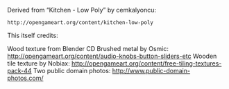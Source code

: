 Derived from “Kitchen - Low Poly” by cemkalyoncu:

    http://opengameart.org/content/kitchen-low-poly

This itself credits:

Wood texture from Blender CD
Brushed metal by Osmic: http://opengameart.org/content/audio-knobs-button-sliders-etc
Wooden tile texture by Nobiax: http://opengameart.org/content/free-tiling-textures-pack-44
Two public domain photos: http://www.public-domain-photos.com/
